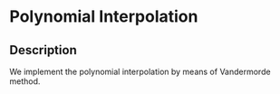 Polynomial Interpolation
========================
Description
-----------

We implement the polynomial interpolation by means of Vandermorde method.
